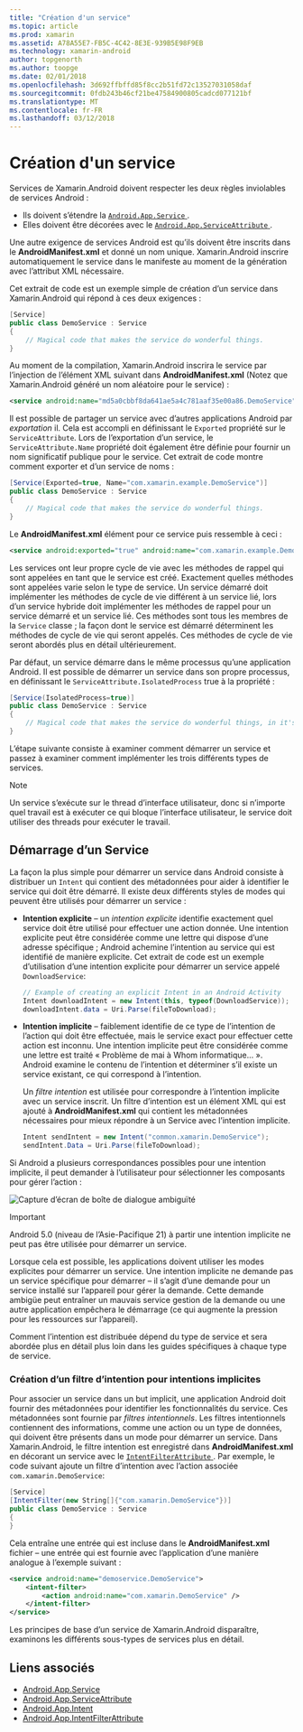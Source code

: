 ```yaml
---
title: "Création d'un service"
ms.topic: article
ms.prod: xamarin
ms.assetid: A78A55E7-FB5C-4C42-8E3E-939B5E98F9EB
ms.technology: xamarin-android
author: topgenorth
ms.author: toopge
ms.date: 02/01/2018
ms.openlocfilehash: 3d692ffbffd85f8cc2b51fd72c13527031058daf
ms.sourcegitcommit: 0fdb243b46cf21be47584900805cadcd077121bf
ms.translationtype: MT
ms.contentlocale: fr-FR
ms.lasthandoff: 03/12/2018
---
```

# <a name="creating-a-service"></a>Création d'un service

Services de Xamarin.Android doivent respecter les deux règles inviolables de services Android :

* Ils doivent s’étendre la [ `Android.App.Service` ](https://developer.xamarin.com/api/type/Android.App.Service/).
* Elles doivent être décorées avec le [ `Android.App.ServiceAttribute` ](https://developer.xamarin.com/api/type/Android.App.ServiceAttribute/).

Une autre exigence de services Android est qu’ils doivent être inscrits dans le **AndroidManifest.xml** et donné un nom unique. Xamarin.Android inscrire automatiquement le service dans le manifeste au moment de la génération avec l’attribut XML nécessaire.

Cet extrait de code est un exemple simple de création d’un service dans Xamarin.Android qui répond à ces deux exigences :  

```csharp
[Service]
public class DemoService : Service
{
    // Magical code that makes the service do wonderful things.
}
```

Au moment de la compilation, Xamarin.Android inscrira le service par l’injection de l’élément XML suivant dans **AndroidManifest.xml** (Notez que Xamarin.Android généré un nom aléatoire pour le service) :

```xml
<service android:name="md5a0cbbf8da641ae5a4c781aaf35e00a86.DemoService" />
```

Il est possible de partager un service avec d’autres applications Android par _exportation_ il. Cela est accompli en définissant le `Exported` propriété sur le `ServiceAttribute`. Lors de l’exportation d’un service, le `ServiceAttribute.Name` propriété doit également être définie pour fournir un nom significatif publique pour le service. Cet extrait de code montre comment exporter et d’un service de noms :

```csharp
[Service(Exported=true, Name="com.xamarin.example.DemoService")]
public class DemoService : Service
{
    // Magical code that makes the service do wonderful things.
}
```

Le **AndroidManifest.xml** élément pour ce service puis ressemble à ceci :

```xml
<service android:exported="true" android:name="com.xamarin.example.DemoService" />
```

Les services ont leur propre cycle de vie avec les méthodes de rappel qui sont appelées en tant que le service est créé. Exactement quelles méthodes sont appelées varie selon le type de service. Un service démarré doit implémenter les méthodes de cycle de vie différent à un service lié, lors d’un service hybride doit implémenter les méthodes de rappel pour un service démarré et un service lié. Ces méthodes sont tous les membres de la `Service` classe ; la façon dont le service est démarré déterminent les méthodes de cycle de vie qui seront appelés. Ces méthodes de cycle de vie seront abordés plus en détail ultérieurement.

Par défaut, un service démarre dans le même processus qu’une application Android. Il est possible de démarrer un service dans son propre processus, en définissant le `ServiceAttribute.IsolatedProcess` true à la propriété :

```csharp
[Service(IsolatedProcess=true)]
public class DemoService : Service
{
    // Magical code that makes the service do wonderful things, in it's own process!
}
```

L’étape suivante consiste à examiner comment démarrer un service et passez à examiner comment implémenter les trois différents types de services.

> [!NOTE]
> Un service s’exécute sur le thread d’interface utilisateur, donc si n’importe quel travail est à exécuter ce qui bloque l’interface utilisateur, le service doit utiliser des threads pour exécuter le travail.

## <a name="starting-a-service"></a>Démarrage d’un Service

La façon la plus simple pour démarrer un service dans Android consiste à distribuer un `Intent` qui contient des métadonnées pour aider à identifier le service qui doit être démarré. Il existe deux différents styles de modes qui peuvent être utilisés pour démarrer un service :

-   **Intention explicite** &ndash; un _intention explicite_ identifie exactement quel service doit être utilisé pour effectuer une action donnée. Une intention explicite peut être considérée comme une lettre qui dispose d’une adresse spécifique ; Android achemine l’intention au service qui est identifié de manière explicite. Cet extrait de code est un exemple d’utilisation d’une intention explicite pour démarrer un service appelé `DownloadService`:

    ```csharp
    // Example of creating an explicit Intent in an Android Activity
    Intent downloadIntent = new Intent(this, typeof(DownloadService));
    downloadIntent.data = Uri.Parse(fileToDownload);
    ```

-   **Intention implicite** &ndash; faiblement identifie de ce type de l’intention de l’action qui doit être effectuée, mais le service exact pour effectuer cette action est inconnu. Une intention implicite peut être considérée comme une lettre est traité « Problème de mai à Whom informatique... ».
    Android examine le contenu de l’intention et déterminer s’il existe un service existant, ce qui correspond à l’intention.

    Un _filtre intention_ est utilisée pour correspondre à l’intention implicite avec un service inscrit. Un filtre d’intention est un élément XML qui est ajouté à **AndroidManifest.xml** qui contient les métadonnées nécessaires pour mieux répondre à un Service avec l’intention implicite.

    ```csharp
    Intent sendIntent = new Intent("common.xamarin.DemoService");
    sendIntent.Data = Uri.Parse(fileToDownload);
    ```

Si Android a plusieurs correspondances possibles pour une intention implicite, il peut demander à l’utilisateur pour sélectionner les composants pour gérer l’action :

![Capture d’écran de boîte de dialogue ambiguïté](images/creating-a-service-01.png "capture d’écran de boîte de dialogue ambiguïté")

> [!IMPORTANT]
> Android 5.0 (niveau de l’Asie-Pacifique 21) à partir une intention implicite ne peut pas être utilisée pour démarrer un service.

Lorsque cela est possible, les applications doivent utiliser les modes explicites pour démarrer un service. Une intention implicite ne demande pas un service spécifique pour démarrer &ndash; il s’agit d’une demande pour un service installé sur l’appareil pour gérer la demande. Cette demande ambigüe peut entraîner un mauvais service gestion de la demande ou une autre application empêchera le démarrage (ce qui augmente la pression pour les ressources sur l’appareil).

Comment l’intention est distribuée dépend du type de service et sera abordée plus en détail plus loin dans les guides spécifiques à chaque type de service.


### <a name="creating-an-intent-filter-for-implicit-intents"></a>Création d’un filtre d’intention pour intentions implicites

Pour associer un service dans un but implicit, une application Android doit fournir des métadonnées pour identifier les fonctionnalités du service. Ces métadonnées sont fournie par _filtres intentionnels_. Les filtres intentionnels contiennent des informations, comme une action ou un type de données, qui doivent être présents dans un mode pour démarrer un service. Dans Xamarin.Android, le filtre intention est enregistré dans **AndroidManifest.xml** en décorant un service avec le [ `IntentFilterAttribute` ](https://developer.xamarin.com/api/type/Android.App.IntentFilterAttribute/). Par exemple, le code suivant ajoute un filtre d’intention avec l’action associée `com.xamarin.DemoService`:

```csharp
[Service]
[IntentFilter(new String[]{"com.xamarin.DemoService"})]
public class DemoService : Service
{
}
```

Cela entraîne une entrée qui est incluse dans le **AndroidManifest.xml** fichier &ndash; une entrée qui est fournie avec l’application d’une manière analogue à l’exemple suivant :

```xml
<service android:name="demoservice.DemoService">
    <intent-filter>
        <action android:name="com.xamarin.DemoService" />
    </intent-filter>
</service>
```

Les principes de base d’un service de Xamarin.Android disparaître, examinons les différents sous-types de services plus en détail.


## <a name="related-links"></a>Liens associés

- [Android.App.Service](https://developer.xamarin.com/api/type/Android.App.Service/)
- [Android.App.ServiceAttribute](https://developer.xamarin.com/api/type/Android.App.ServiceAttribute/)
- [Android.App.Intent](https://developer.xamarin.com/api/type/Android.Content.Intent/)
- [Android.App.IntentFilterAttribute](https://developer.xamarin.com/api/type/Android.App.IntentFilterAttribute/)
